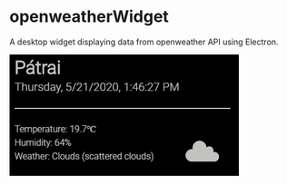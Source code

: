 # openweatherWidget
A desktop widget displaying data from openweather API using Electron.

![screenshot](./screenshot.png)
